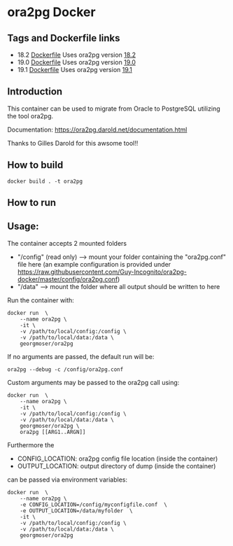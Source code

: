 # ora2pg Docker 

## Tags and Dockerfile links

* 18.2 [Dockerfile](https://github.com/Guy-Incognito/ora2pg-docker/blob/18.2/Dockerfile) Uses ora2pg version [18.2](https://github.com/darold/ora2pg/releases/tag/v18.2)
* 19.0 [Dockerfile](https://github.com/Guy-Incognito/ora2pg-docker/blob/19.0/Dockerfile) Uses ora2pg version [19.0](https://github.com/darold/ora2pg/releases/tag/v19.0)
* 19.1 [Dockerfile](https://github.com/Guy-Incognito/ora2pg-docker/blob/19.1/Dockerfile) Uses ora2pg version [19.1](https://github.com/darold/ora2pg/releases/tag/v19.1)

## Introduction

This container can be used to migrate from Oracle to PostgreSQL utilizing the tool ora2pg.

Documentation: https://ora2pg.darold.net/documentation.html

Thanks to Gilles Darold for this awsome tool!!


## How to build

```
docker build . -t ora2pg

```

## How to run

## Usage:

The container accepts 2 mounted folders

* "/config" (read only) --> mount your folder containing the "ora2pg.conf" file here (an example configuration is provided under https://raw.githubusercontent.com/Guy-Incognito/ora2pg-docker/master/config/ora2pg.conf)
* "/data" --> mount the folder where all output should be written to here

Run the container with:

```
docker run  \
    --name ora2pg \
    -it \
    -v /path/to/local/config:/config \
    -v /path/to/local/data:/data \
    georgmoser/ora2pg
```


If no arguments are passed, the default run will be:
```
ora2pg --debug -c /config/ora2pg.conf
```


Custom arguments may be passed to the ora2pg call using:
```
docker run  \
    --name ora2pg \
    -it \
    -v /path/to/local/config:/config \
    -v /path/to/local/data:/data \
    georgmoser/ora2pg \
    ora2pg [[ARG1..ARGN]]
```

Furthermore the 

* CONFIG_LOCATION: ora2pg config file location (inside the container) 
* OUTPUT_LOCATION: output directory of dump  (inside the container) 

can be passed via environment variables:

```
docker run  \
    --name ora2pg \
    -e CONFIG_LOCATION=/config/myconfigfile.conf  \
    -e OUTPUT_LOCATION=/data/myfolder  \
    -it \
    -v /path/to/local/config:/config \
    -v /path/to/local/data:/data \
    georgmoser/ora2pg 
```
